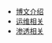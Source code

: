 * [博文介绍](introduction/introduc.md)
* [运维相关](operation/linux安装.md)
* [渗透相关](security/cobalt-strike/dns.md)
